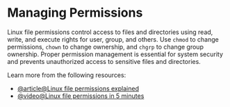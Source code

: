 # Managing Permissions

Linux file permissions control access to files and directories using read, write, and execute rights for user, group, and others. Use `chmod` to change permissions, `chown` to change ownership, and `chgrp` to change group ownership. Proper permission management is essential for system security and prevents unauthorized access to sensitive files and directories.

Learn more from the following resources:

- [@article@Linux file permissions explained](https://www.redhat.com/sysadmin/linux-file-permissions-explained)
- [@video@Linux file permissions in 5 minutes](https://www.youtube.com/watch?v=LnKoncbQBsM)